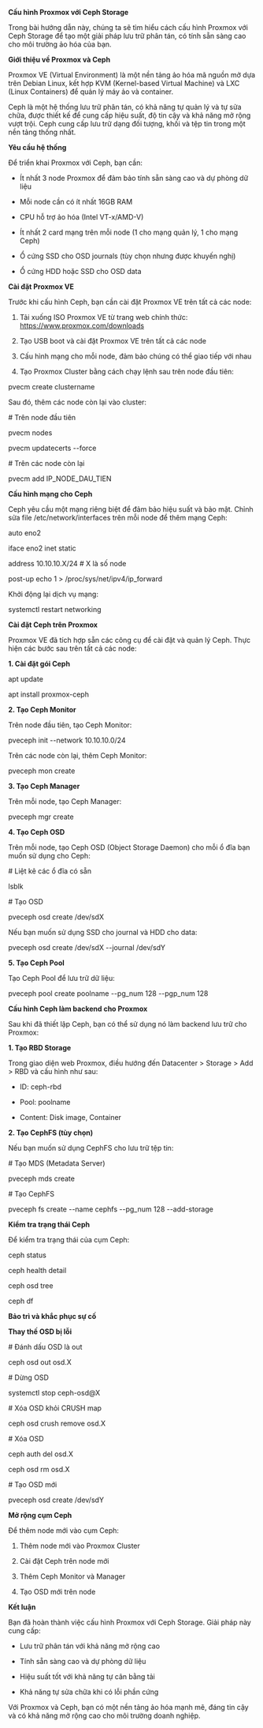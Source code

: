 **Cấu hình Proxmox với Ceph Storage**

Trong bài hướng dẫn này, chúng ta sẽ tìm hiểu cách cấu hình Proxmox với
Ceph Storage để tạo một giải pháp lưu trữ phân tán, có tính sẵn sàng cao
cho môi trường ảo hóa của bạn.

**Giới thiệu về Proxmox và Ceph**

Proxmox VE (Virtual Environment) là một nền tảng ảo hóa mã nguồn mở dựa
trên Debian Linux, kết hợp KVM (Kernel-based Virtual Machine) và LXC
(Linux Containers) để quản lý máy ảo và container.

Ceph là một hệ thống lưu trữ phân tán, có khả năng tự quản lý và tự sửa
chữa, được thiết kế để cung cấp hiệu suất, độ tin cậy và khả năng mở
rộng vượt trội. Ceph cung cấp lưu trữ dạng đối tượng, khối và tệp tin
trong một nền tảng thống nhất.

**Yêu cầu hệ thống**

Để triển khai Proxmox với Ceph, bạn cần:

- Ít nhất 3 node Proxmox để đảm bảo tính sẵn sàng cao và dự phòng dữ
  liệu

- Mỗi node cần có ít nhất 16GB RAM

- CPU hỗ trợ ảo hóa (Intel VT-x/AMD-V)

- Ít nhất 2 card mạng trên mỗi node (1 cho mạng quản lý, 1 cho mạng
  Ceph)

- Ổ cứng SSD cho OSD journals (tùy chọn nhưng được khuyến nghị)

- Ổ cứng HDD hoặc SSD cho OSD data

**Cài đặt Proxmox VE**

Trước khi cấu hình Ceph, bạn cần cài đặt Proxmox VE trên tất cả các
node:

1.  Tải xuống ISO Proxmox VE từ trang web chính thức:
    <https://www.proxmox.com/downloads>

2.  Tạo USB boot và cài đặt Proxmox VE trên tất cả các node

3.  Cấu hình mạng cho mỗi node, đảm bảo chúng có thể giao tiếp với nhau

4.  Tạo Proxmox Cluster bằng cách chạy lệnh sau trên node đầu tiên:

pvecm create clustername

Sau đó, thêm các node còn lại vào cluster:

\# Trên node đầu tiên

pvecm nodes

pvecm updatecerts --force

\# Trên các node còn lại

pvecm add IP_NODE_DAU_TIEN

**Cấu hình mạng cho Ceph**

Ceph yêu cầu một mạng riêng biệt để đảm bảo hiệu suất và bảo mật. Chỉnh
sửa file /etc/network/interfaces trên mỗi node để thêm mạng Ceph:

auto eno2

iface eno2 inet static

address 10.10.10.X/24 \# X là số node

post-up echo 1 \> /proc/sys/net/ipv4/ip_forward

Khởi động lại dịch vụ mạng:

systemctl restart networking

**Cài đặt Ceph trên Proxmox**

Proxmox VE đã tích hợp sẵn các công cụ để cài đặt và quản lý Ceph. Thực
hiện các bước sau trên tất cả các node:

**1. Cài đặt gói Ceph**

apt update

apt install proxmox-ceph

**2. Tạo Ceph Monitor**

Trên node đầu tiên, tạo Ceph Monitor:

pveceph init --network 10.10.10.0/24

Trên các node còn lại, thêm Ceph Monitor:

pveceph mon create

**3. Tạo Ceph Manager**

Trên mỗi node, tạo Ceph Manager:

pveceph mgr create

**4. Tạo Ceph OSD**

Trên mỗi node, tạo Ceph OSD (Object Storage Daemon) cho mỗi ổ đĩa bạn
muốn sử dụng cho Ceph:

\# Liệt kê các ổ đĩa có sẵn

lsblk

\# Tạo OSD

pveceph osd create /dev/sdX

Nếu bạn muốn sử dụng SSD cho journal và HDD cho data:

pveceph osd create /dev/sdX --journal /dev/sdY

**5. Tạo Ceph Pool**

Tạo Ceph Pool để lưu trữ dữ liệu:

pveceph pool create poolname --pg_num 128 --pgp_num 128

**Cấu hình Ceph làm backend cho Proxmox**

Sau khi đã thiết lập Ceph, bạn có thể sử dụng nó làm backend lưu trữ cho
Proxmox:

**1. Tạo RBD Storage**

Trong giao diện web Proxmox, điều hướng đến Datacenter \> Storage \> Add
\> RBD và cấu hình như sau:

- ID: ceph-rbd

- Pool: poolname

- Content: Disk image, Container

**2. Tạo CephFS (tùy chọn)**

Nếu bạn muốn sử dụng CephFS cho lưu trữ tệp tin:

\# Tạo MDS (Metadata Server)

pveceph mds create

\# Tạo CephFS

pveceph fs create --name cephfs --pg_num 128 --add-storage

**Kiểm tra trạng thái Ceph**

Để kiểm tra trạng thái của cụm Ceph:

ceph status

ceph health detail

ceph osd tree

ceph df

**Bảo trì và khắc phục sự cố**

**Thay thế OSD bị lỗi**

\# Đánh dấu OSD là out

ceph osd out osd.X

\# Dừng OSD

systemctl stop ceph-osd@X

\# Xóa OSD khỏi CRUSH map

ceph osd crush remove osd.X

\# Xóa OSD

ceph auth del osd.X

ceph osd rm osd.X

\# Tạo OSD mới

pveceph osd create /dev/sdY

**Mở rộng cụm Ceph**

Để thêm node mới vào cụm Ceph:

1.  Thêm node mới vào Proxmox Cluster

2.  Cài đặt Ceph trên node mới

3.  Thêm Ceph Monitor và Manager

4.  Tạo OSD mới trên node

**Kết luận**

Bạn đã hoàn thành việc cấu hình Proxmox với Ceph Storage. Giải pháp này
cung cấp:

- Lưu trữ phân tán với khả năng mở rộng cao

- Tính sẵn sàng cao và dự phòng dữ liệu

- Hiệu suất tốt với khả năng tự cân bằng tải

- Khả năng tự sửa chữa khi có lỗi phần cứng

Với Proxmox và Ceph, bạn có một nền tảng ảo hóa mạnh mẽ, đáng tin cậy và
có khả năng mở rộng cao cho môi trường doanh nghiệp.
